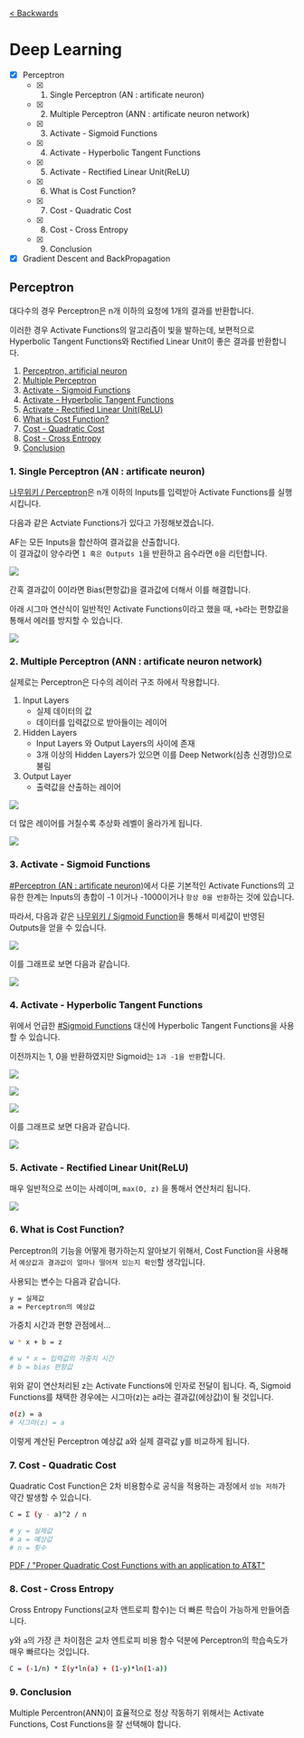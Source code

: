 [< Backwards](../../README.md)

# Deep Learning

- [x] Perceptron
    - [x] 1. Single Perceptron (AN : artificate neuron)
    - [x] 2. Multiple Perceptron (ANN : artificate neuron network)
    - [x] 3. Activate - Sigmoid Functions
    - [x] 4. Activate - Hyperbolic Tangent Functions
    - [x] 5. Activate - Rectified Linear Unit(ReLU)
    - [x] 6. What is Cost Function?
    - [x] 7. Cost - Quadratic Cost
    - [x] 8. Cost - Cross Entropy
    - [x] 9. Conclusion
- [x] Gradient Descent and BackPropagation

## Perceptron

대다수의 경우 Perceptron은 n개 이하의 요청에 1개의 결과를 반환합니다.

이러한 경우 Activate Functions의 알고리즘이 빛을 발하는데, 보편적으로 Hyperbolic Tangent Functions와 Rectified Linear Unit이 좋은 결과를 반환합니다.

1. [Perceptron, artificial neuron](./README.md#1-single-perceptron-an--artificate-neuron)
2. [Multiple Perceptron](./README.md#2-multiple-perceptron-ann--artificate-neuron-network)
3. [Activate - Sigmoid Functions](./README.md#3-activate---sigmoid-functions)
4. [Activate - Hyperbolic Tangent Functions](./README.md#4-activate---hyperbolic-tangent-functions)
5. [Activate - Rectified Linear Unit(ReLU)](./README.md#5-activate---rectified-linear-unitrelu)
6. [What is Cost Function?](./README.md#6-what-is-cost-function)
7. [Cost - Quadratic Cost](./README.md#7-cost---quadratic-cost)
8. [Cost - Cross Entropy](./README.md#8-cost---cross-entropy)
9. [Conclusion](./README.md#9-conclusion)

### 1. Single Perceptron (AN : artificate neuron)

[나무위키 / Perceptron](https://en.wikipedia.org/wiki/Artificial_neuron)은 n개 이하의 Inputs를 입력받아 Activate Functions를 실행시킵니다.

다음과 같은 Actviate Functions가 있다고 가정해보겠습니다.

AF는 모든 Inputs을 합산하여 결과값을 산출합니다.<br>
이 결과값이 양수라면 `1 혹은 Outputs 1`을 반환하고 음수라면 `0`을 리턴합니다.

![](https://upload.wikimedia.org/wikipedia/commons/thumb/a/ac/Neuron3.svg/400px-Neuron3.svg.png)

간혹 결과값이 0이라면 Bias(편항값)을 결과값에 더해서 이를 해결합니다.

아래 시그마 연산식이 일반적인 Activate Functions이라고 했을 때, `+b`라는 편향값을 통해서 에러를 방지할 수 있습니다.

![](https://wikimedia.org/api/rest_v1/media/math/render/svg/8773ce7afe8e89c86732f0b59beb83f41f23c832)

### 2. Multiple Perceptron (ANN : artificate neuron network)

실제로는 Perceptron은 다수의 레이러 구조 하에서 작용합니다.

1. Input Layers
    - 실제 데이터의 값
    - 데이터를 입력값으로 받아들이는 레이어
2. Hidden Layers
    - Input Layers 와 Output Layers의 사이에 존재
    - 3개 이상의 Hidden Layers가 있으면 이를 Deep Network(심층 신경망)으로 불림
3. Output Layer
    - 출력값을 산출하는 레이어

![](https://static.javatpoint.com/tutorial/tensorflow/images/multi-layer-perceptron-in-tensorflow.png)

더 많은 레이어를 거칠수록 추상화 레벨이 올라가게 됩니다.

![](https://wikimedia.org/api/rest_v1/media/math/render/svg/be21980cc9e55ea0880327b9d4797f2a0da6d06e)

### 3. Activate - Sigmoid Functions

[#Perceptron (AN : artificate neuron)](./README.md#1-single-perceptron-an--artificate-neuron)에서 다룬 기본적인 Activate Functions의 고유한 한계는 Inputs의 총합이 -1 이거나 -1000이거나 `항상 0을 반환`하는 것에 있습니다.

따라서, 다음과 같은 [나무위키 / Sigmoid Function](https://en.wikipedia.org/wiki/Sigmoid_function)을 통해서 미세값이 반영된 Outputs을 얻을 수 있습니다.

![](https://wikimedia.org/api/rest_v1/media/math/render/svg/faaa0c014ae28ac67db5c49b3f3e8b08415a3f2b)

이를 그래프로 보면 다음과 같습니다.

![](https://upload.wikimedia.org/wikipedia/commons/thumb/2/2f/Error_Function.svg/320px-Error_Function.svg.png)

### 4. Activate - Hyperbolic Tangent Functions

위에서 언급한 [#Sigmoid Functions](./README.md#3-activate---sigmoid-functions) 대신에 Hyperbolic Tangent Functions을 사용할 수 있습니다. 

이전까지는 1, 0을 반환하였지만 Sigmoid는 `1과 -1을 반환`합니다.

![](https://wikimedia.org/api/rest_v1/media/math/render/svg/c5339e8f573e8aa4082e7395089fb620a5ed3de1)

![](https://wikimedia.org/api/rest_v1/media/math/render/svg/cc9e4dd5d9c44875bd6dde6356b223e5cf18880c)

![](https://wikimedia.org/api/rest_v1/media/math/render/svg/c6b439d4cd800e1c60c54e5d902c7fe5acb48302)

이를 그래프로 보면 다음과 같습니다.

![](https://upload.wikimedia.org/wikipedia/commons/thumb/7/76/Sinh_cosh_tanh.svg/220px-Sinh_cosh_tanh.svg.png)

### 5. Activate - Rectified Linear Unit(ReLU)

매우 일반적으로 쓰이는 사례이며, `max(O, z)` 을 통해서 연산처리 됩니다.

![](https://upload.wikimedia.org/wikipedia/commons/thumb/4/42/ReLU_and_GELU.svg/220px-ReLU_and_GELU.svg.png)

### 6. What is Cost Function?

Perceptron의 기능을 어떻게 평가하는지 알아보기 위해서, Cost Function을 사용해서 `예상값과 결과값이 얼마나 떨어져 있는지 확인`할 생각입니다.

사용되는 변수는 다음과 같습니다.

```bash
y = 실제값
a = Perceptron의 예상값
```

가중치 시간과 편향 관점에서...

```bash
w * x + b = z

# w * x = 입력값의 가중치 시간
# b = bias 편향값
```

위와 같이 연산처리된 z는 Activate Functions에 인자로 전달이 됩니다. 즉, Sigmoid Functions를 채택한 경우에는 시그마(z)는 a라는 결과값(에상값)이 될 것입니다.

```bash
σ(z) = a
# 시그마(z) = a
```

이렇게 계산된 Perceptron 예상값 a와 실제 결곽값 y를 비교하게 됩니다.

### 7. Cost - Quadratic Cost

Quadratic Cost Function은 2차 비용함수로 공식을 적용하는 과정에서 `성능 저하`가 약간 발생할 수 있습니다.

```bash
C = Σ (y - a)^2 / n

# y = 실제값
# a = 예상값
# n = 횟수
```

[PDF / "Proper Quadratic Cost Functions with an application to AT&T"](https://flora.insead.edu/fichiersti_wp/Inseadwp1988/88-22.pdf)

### 8. Cost - Cross Entropy

Cross Entropy Functions(교차 앤트로피 함수)는 더 빠른 학습이 가능하게 만들어줍니다.

y와 `a`의 가장 큰 차이점은 교차 엔트로피 비용 함수 덕분에 Perceptron의 학습속도가 매우 빠르다는 것입니다. 


```bash
C = (-1/n) * Σ(y*ln(a) + (1-y)*ln(1-a))
```

### 9. Conclusion

Multiple Percentron(ANN)이 효율적으로 정상 작동하기 위해서는 Activate Functions, Cost Functions을 잘 선택해야 합니다.